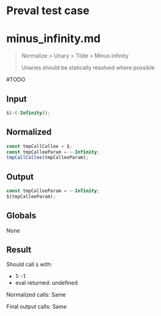# Preval test case

# minus_infinity.md

> Normalize > Unary > Tilde > Minus infinity
>
> Unaries should be statically resolved where possible

#TODO

## Input

`````js filename=intro
$(~(-Infinity));
`````

## Normalized

`````js filename=intro
const tmpCallCallee = $;
const tmpCalleeParam = ~-Infinity;
tmpCallCallee(tmpCalleeParam);
`````

## Output

`````js filename=intro
const tmpCalleeParam = ~-Infinity;
$(tmpCalleeParam);
`````

## Globals

None

## Result

Should call `$` with:
 - 1: -1
 - eval returned: undefined

Normalized calls: Same

Final output calls: Same
